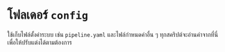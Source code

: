# โฟลเดอร์ `config`
ใช้เก็บไฟล์ตั้งค่าระบบ เช่น `pipeline.yaml` และไฟล์กำหนดค่าอื่น ๆ
ทุกสคริปต์จะอ่านค่าจากที่นี่เพื่อให้ปรับแต่งได้ตามต้องการ
